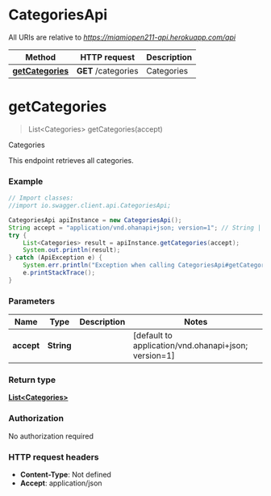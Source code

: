 # CategoriesApi

All URIs are relative to *https://miamiopen211-api.herokuapp.com/api*

Method | HTTP request | Description
------------- | ------------- | -------------
[**getCategories**](CategoriesApi.md#getCategories) | **GET** /categories | Categories


<a name="getCategories"></a>
# **getCategories**
> List&lt;Categories&gt; getCategories(accept)

Categories

This endpoint retrieves all categories.

### Example
```java
// Import classes:
//import io.swagger.client.api.CategoriesApi;

CategoriesApi apiInstance = new CategoriesApi();
String accept = "application/vnd.ohanapi+json; version=1"; // String | 
try {
    List<Categories> result = apiInstance.getCategories(accept);
    System.out.println(result);
} catch (ApiException e) {
    System.err.println("Exception when calling CategoriesApi#getCategories");
    e.printStackTrace();
}
```

### Parameters

Name | Type | Description  | Notes
------------- | ------------- | ------------- | -------------
 **accept** | **String**|  | [default to application/vnd.ohanapi+json; version&#x3D;1]

### Return type

[**List&lt;Categories&gt;**](Categories.md)

### Authorization

No authorization required

### HTTP request headers

 - **Content-Type**: Not defined
 - **Accept**: application/json

